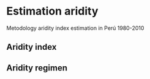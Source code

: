 # Estimation aridity
Metodology aridity index estimation in Perú
1980-2010

## Aridity index

## Aridity regimen

